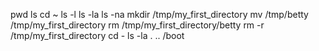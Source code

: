 pwd
ls
cd ~
ls -l
ls -la
ls -na
mkdir /tmp/my_first_directory
mv /tmp/betty /tmp/my_first_directory
rm /tmp/my_first_directory/betty
rm -r /tmp/my_first_directory
cd -
ls -la . .. /boot
